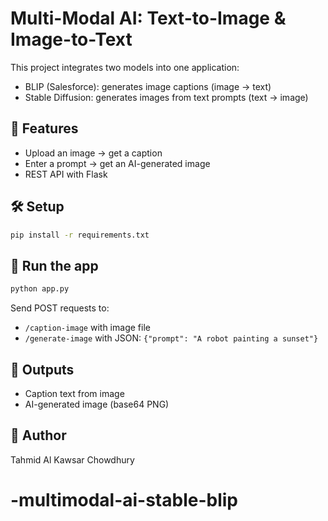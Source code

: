 # Multi-Modal AI: Text-to-Image & Image-to-Text

This project integrates two models into one application:
- BLIP (Salesforce): generates image captions (image → text)
- Stable Diffusion: generates images from text prompts (text → image)

## 🚀 Features
- Upload an image → get a caption
- Enter a prompt → get an AI-generated image
- REST API with Flask

## 🛠️ Setup

```bash
pip install -r requirements.txt
```

## 🧪 Run the app

```bash
python app.py
```

Send POST requests to:
- `/caption-image` with image file
- `/generate-image` with JSON: `{"prompt": "A robot painting a sunset"}`

## 📁 Outputs
- Caption text from image
- AI-generated image (base64 PNG)

## 👤 Author
Tahmid Al Kawsar Chowdhury
# -multimodal-ai-stable-blip
